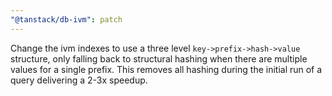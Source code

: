 ```yaml
---
"@tanstack/db-ivm": patch
---
```


Change the ivm indexes to use a three level `key->prefix->hash->value` structure, only falling back to structural hashing when there are multiple values for a single prefix. This removes all hashing during the initial run of a query delivering a 2-3x speedup.
